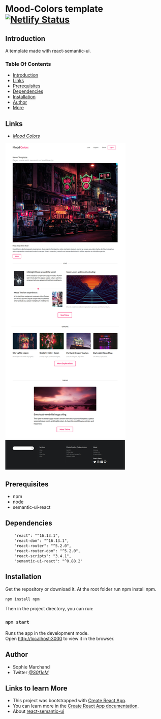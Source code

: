
# Mood-Colors template  [![Netlify Status](https://api.netlify.com/api/v1/badges/fd60befb-8bde-41de-8407-119d0d5d395c/deploy-status)](https://app.netlify.com/sites/moodcolors/deploys)


## Introduction

A template made with react-semantic-ui. 

### Table Of Contents
* [Introduction](#intro)
* [Links](#links)
* [Prerequisites](#prerequisites)
* [Dependencies](#dependencies)
* [Installation](#setup)
* [Author](#author)
* [More](#links)

## Links<a name="links"></a>

* *[Mood Colors](https://moodcolors.surge.sh/)*

![neon-template](/public/Screenshot_moodcolors.jpg)

## Prerequisites<a name="prerequisites"></a> 
* npm
* node
* semantic-ui-react

## Dependencies<a name="dependencies"></a>

```
    "react": "^16.13.1",
    "react-dom": "^16.13.1",
    "react-router": "^5.2.0",
    "react-router-dom": "^5.2.0",
    "react-scripts": "3.4.1",
    "semantic-ui-react": "^0.88.2"

```
## Installation<a name="setup"></a>

Get the repository or download it.
At the root folder run npm install npm.

```bash
npm install npm
```
Then in the project directory, you can run:

### `npm start`

Runs the app in the development mode.<br />
Open [http://localhost:3000](http://localhost:3000) to view it in the browser.

## Author<a name="author"></a>

* Sophie Marchand
* Twitter *[@S0f1eM](https://twitter.com/S0f1eM)* 

## Links to learn More<a name="links"></a>

* This project was bootstrapped with [Create React App](https://github.com/facebook/create-react-app).
* You can learn more in the [Create React App documentation](https://facebook.github.io/create-react-app/docs/getting-started).
* About [react-semantic-ui](https://react.semantic-ui.com/)


